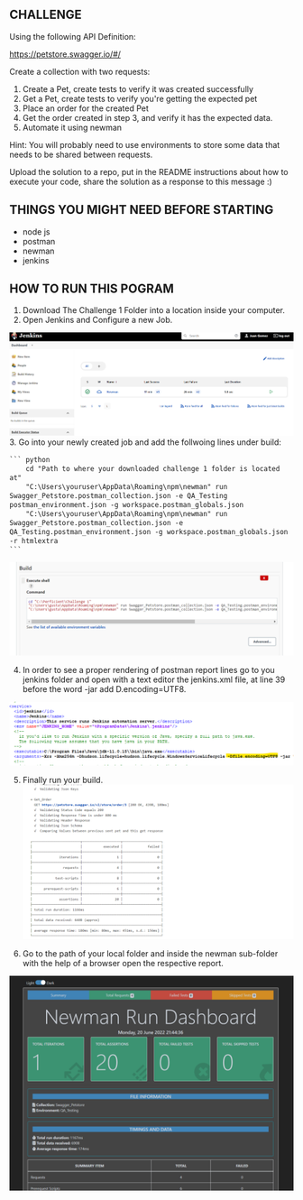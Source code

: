 ## CHALLENGE
Using the following API Definition: 

https://petstore.swagger.io/#/

Create a collection with two requests:
1. Create a Pet, create tests to verify it was created successfully
2. Get a Pet, create tests to verify you're getting the expected pet
3. Place an order for the created Pet
4. Get the order created in step 3, and verify it has the expected data.
5. Automate it using newman

Hint: You will probably need to use environments to store some data that needs to be shared between requests.

Upload the solution to a repo, put in the README instructions about how to execute your code, share the solution as a response to this message :)

## THINGS YOU MIGHT NEED BEFORE STARTING
- node js
- postman
- newman
- jenkins

## HOW TO RUN THIS POGRAM
1. Download The Challenge 1 Folder into a location inside your computer.
2. Open Jenkins and Configure a new Job.

![Alt text](pictures//new_job.png?raw=true "New Job")
3. Go into your newly created job and add the follwoing lines under build:

    ``` python
        cd "Path to where your downloaded challenge 1 folder is located at"
        "C:\Users\youruser\AppData\Roaming\npm\newman" run Swagger_Petstore.postman_collection.json -e QA_Testing  postman_environment.json -g workspace.postman_globals.json
        "C:\Users\youruser\AppData\Roaming\npm\newman" run Swagger_Petstore.postman_collection.json -e QA_Testing.postman_environment.json -g workspace.postman_globals.json -r htmlextra
    ```
![Alt text](pictures//job_config.png?raw=true "Job Config")

4. In order to see a proper rendering of postman report lines go to you jenkins folder and open with a text editor the jenkins.xml file, at line 39 before the word -jar add D.encoding=UTF8.

![Alt text](pictures//utf-8.png?raw=true "UTF-8")

5. Finally run your build.
![Alt text](pictures//built.png?raw=true "Built")

6. Go to the path of your local folder and inside the newman sub-folder with the help of a browser open the respective report.

![Alt text](pictures//report.png?raw=true "Report")



